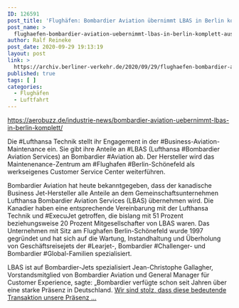 ```yaml
---
ID: 126591
post_title: 'Flughäfen: Bombardier Aviation übernimmt LBAS in Berlin komplett, aus aerobuzz.de'
post_name: >
  flughaefen-bombardier-aviation-uebernimmt-lbas-in-berlin-komplett-aus-aerobuzz-de
author: Ralf Reineke
post_date: 2020-09-29 19:13:19
layout: post
link: >
  https://archiv.berliner-verkehr.de/2020/09/29/flughaefen-bombardier-aviation-uebernimmt-lbas-in-berlin-komplett-aus-aerobuzz-de/
published: true
tags: [ ]
categories:
  - Flughäfen
  - Luftfahrt
---
```

https://aerobuzz.de/industrie-news/bombardier-aviation-uebernimmt-lbas-in-berlin-komplett/

Die #Lufthansa Technik stellt ihr Engagement in der #Business-Aviation-Maintenance ein. Sie gibt ihre Anteile an #LBAS (Lufthansa #Bombardier Aviation Services) an Bombardier #Aviation ab. Der Hersteller wird das Maintenenance-Zentrum am #Flughafen #Berlin-Schönefeld als werkseigenes Customer Service Center weiterführen.

Bombardier Aviation hat heute bekanntgegeben, dass der kanadische Business Jet-Hersteller alle Anteile an dem Gemeinschaftsunternehmen Lufthansa Bombardier Aviation Services (LBAS) übernehmen wird. Die Kanadier haben eine entsprechende Vereinbarung mit der Lufthansa Technik und #ExecuJet getroffen, die bislang mit 51 Prozent beziehungsweise 20 Prozent Mitgesellschafter von LBAS waren. Das Unternehmen mit Sitz am Flughafen Berlin-Schönefeld wurde 1997 gegründet und hat sich auf die Wartung, Instandhaltung und Überholung von Geschäftsreisejets der #Learjet-, Bombardier #Challenger- und Bombardier #Global-Familien spezialisiert.

LBAS ist auf Bombardier-Jets spezialisiert
Jean-Christophe Gallagher, Vorstandsmitglied von Bombardier Aviation und General Manager für Customer Experience, sagte: „Bombardier verfügte schon seit Jahren über eine starke Präsenz in Deutschland. <a href="https://aerobuzz.de/industrie-news/bombardier-aviation-uebernimmt-lbas-in-berlin-komplett/">Wir sind stolz, dass diese bedeutende Transaktion unsere Präsenz ...</a>